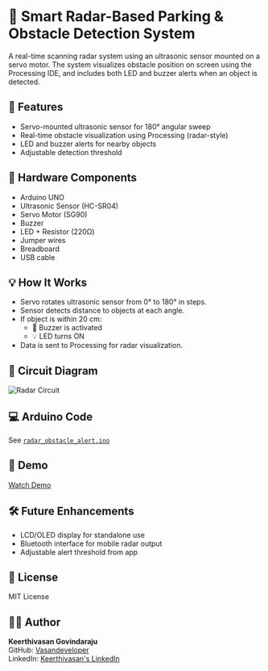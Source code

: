 # 🚗 Smart Radar-Based Parking & Obstacle Detection System

A real-time scanning radar system using an ultrasonic sensor mounted on a servo motor. The system visualizes obstacle position on screen using the Processing IDE, and includes both LED and buzzer alerts when an object is detected.

## 📌 Features

- Servo-mounted ultrasonic sensor for 180° angular sweep
- Real-time obstacle visualization using Processing (radar-style)
- LED and buzzer alerts for nearby objects
- Adjustable detection threshold

## 🧰 Hardware Components

- Arduino UNO
- Ultrasonic Sensor (HC-SR04)
- Servo Motor (SG90)
- Buzzer
- LED + Resistor (220Ω)
- Jumper wires
- Breadboard
- USB cable

## 💡 How It Works

- Servo rotates ultrasonic sensor from 0° to 180° in steps.
- Sensor detects distance to objects at each angle.
- If object is within 20 cm:
  - 🔔 Buzzer is activated
  - 💡 LED turns ON
- Data is sent to Processing for radar visualization.

## 🧠 Circuit Diagram

![Radar Circuit](images/circuit_diagram.png)

## 💻 Arduino Code

See [`radar_obstacle_alert.ino`](radar_obstacle_alert.ino)

## 🎥 Demo

[Watch Demo](https://your-youtube-link.com)

## 🛠️ Future Enhancements

- LCD/OLED display for standalone use
- Bluetooth interface for mobile radar output
- Adjustable alert threshold from app

## 📜 License

MIT License

## 🙋‍♂️ Author

**Keerthivasan Govindaraju**  
GitHub: [Vasandeveloper](https://github.com/Vasandeveloper)  
LinkedIn: [Keerthivasan's LinkedIn](https://www.linkedin.com/in/keerthivasan-govindaraju-364076319)
